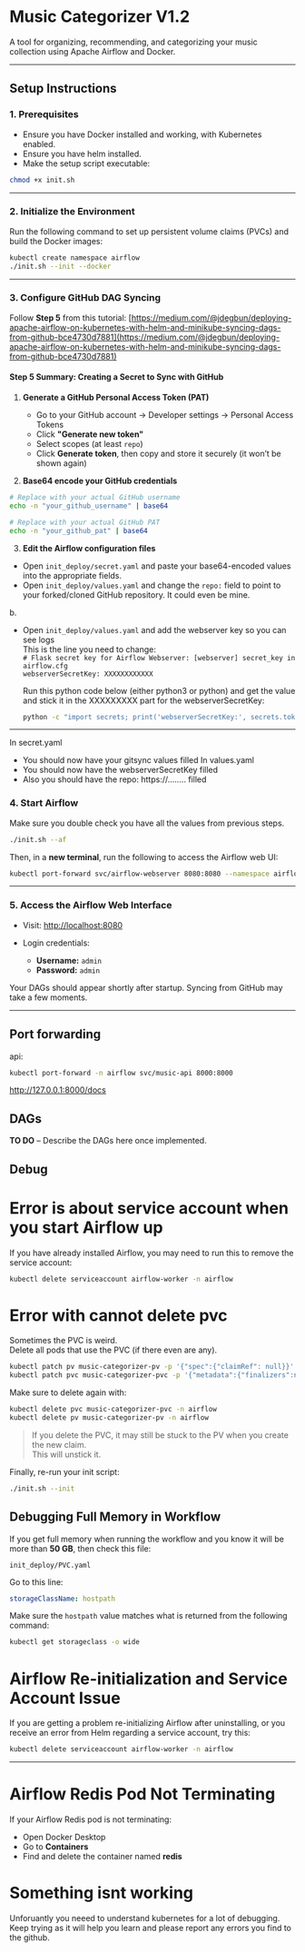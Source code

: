 # Music Categorizer V1.2

A tool for organizing, recommending, and categorizing your music collection using Apache Airflow and Docker.

---

## Setup Instructions

### 1. Prerequisites

* Ensure you have Docker installed and working, with Kubernetes enabled.
* Ensure you have helm installed.
* Make the setup script executable:

```bash
chmod +x init.sh
```

---

### 2. Initialize the Environment

Run the following command to set up persistent volume claims (PVCs) and build the Docker images:

```bash
kubectl create namespace airflow
./init.sh --init --docker
```

---

### 3. Configure GitHub DAG Syncing

Follow **Step 5** from this tutorial:
[https://medium.com/@jdegbun/deploying-apache-airflow-on-kubernetes-with-helm-and-minikube-syncing-dags-from-github-bce4730d7881](https://medium.com/@jdegbun/deploying-apache-airflow-on-kubernetes-with-helm-and-minikube-syncing-dags-from-github-bce4730d7881)

#### Step 5 Summary: Creating a Secret to Sync with GitHub

1. **Generate a GitHub Personal Access Token (PAT)**

   * Go to your GitHub account → Developer settings → Personal Access Tokens
   * Click **"Generate new token"**
   * Select scopes (at least `repo`)
   * Click **Generate token**, then copy and store it securely (it won’t be shown again)

2. **Base64 encode your GitHub credentials**

```bash
# Replace with your actual GitHub username
echo -n "your_github_username" | base64

# Replace with your actual GitHub PAT
echo -n "your_github_pat" | base64
```

3. **Edit the Airflow configuration files**

* Open `init_deploy/secret.yaml` and paste your base64-encoded values into the appropriate fields.
* Open `init_deploy/values.yaml` and change the `repo:` field to point to your forked/cloned GitHub repository. It could even be mine.

b.  
* Open `init_deploy/values.yaml` and add the webserver key so you can see logs  
  This is the line you need to change:  
  `# Flask secret key for Airflow Webserver: [webserver] secret_key in airflow.cfg`  
  `webserverSecretKey: XXXXXXXXXXXX`  

  Run this python code below (either python3 or python) and get the value and stick it in the XXXXXXXXX part for the webserverSecretKey:
  ```bash
  python -c "import secrets; print('webserverSecretKey:', secrets.token_hex(32))"

---
In secret.yaml
- You should now have your gitsync values filled
In values.yaml
- You should now have the webserverSecretKey filled
- Also you should have the repo: https://........ filled

### 4. Start Airflow
Make sure you double check you have all the values from previous steps. 

```bash
./init.sh --af
```

Then, in a **new terminal**, run the following to access the Airflow web UI:

```bash
kubectl port-forward svc/airflow-webserver 8080:8080 --namespace airflow
```

---

### 5. Access the Airflow Web Interface

* Visit: [http://localhost:8080](http://localhost:8080)
* Login credentials:

  * **Username:** `admin`
  * **Password:** `admin`

Your DAGs should appear shortly after startup. Syncing from GitHub may take a few moments.

---

## Port forwarding
api:
```bash
kubectl port-forward -n airflow svc/music-api 8000:8000
```
http://127.0.0.1:8000/docs

## DAGs

**TO DO** – Describe the DAGs here once implemented.


## Debug

# Error is about service account when you start Airflow up

If you have already installed Airflow, you may need to run this to remove the service account:

```bash
kubectl delete serviceaccount airflow-worker -n airflow
```

# Error with cannot delete pvc

Sometimes the PVC is weird.  
Delete all pods that use the PVC (if there even are any).

```bash
kubectl patch pv music-categorizer-pv -p '{"spec":{"claimRef": null}}' -n airflow
kubectl patch pvc music-categorizer-pvc -p '{"metadata":{"finalizers":null}}' --type=merge -n airflow
```

Make sure to delete again with:

```bash
kubectl delete pvc music-categorizer-pvc -n airflow
kubectl delete pv music-categorizer-pv -n airflow
```

> If you delete the PVC, it may still be stuck to the PV when you create the new claim.  
> This will unstick it.

Finally, re-run your init script:

```bash
./init.sh --init
```

## Debugging Full Memory in Workflow

If you get full memory when running the workflow and you know it will be more than **50 GB**, then check this file:

```
init_deploy/PVC.yaml
```

Go to this line:

```yaml
storageClassName: hostpath
```

Make sure the `hostpath` value matches what is returned from the following command:

```sh
kubectl get storageclass -o wide
```

# Airflow Re-initialization and Service Account Issue

If you are getting a problem re-initializing Airflow after uninstalling, or you receive an error from Helm regarding a service account, try this:

```bash
kubectl delete serviceaccount airflow-worker -n airflow
```

---

# Airflow Redis Pod Not Terminating

If your Airflow Redis pod is not terminating:

- Open Docker Desktop
- Go to **Containers**
- Find and delete the container named **redis**

# Something isnt working

Unforuantly you neeed to understand kubernetes for a lot of debugging. Keep trying as it will help you learn and please report any errors you find to the github.
